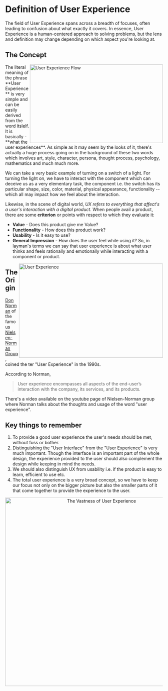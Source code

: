 # Definition of User Experience
The field of User Experience spans across a breadth of focuses, often leading to confusion about what exactly it covers. In essence, User Experience is a human-centered approach to solving problems, but the lens and definition may change depending on which aspect you're looking at.


## The Concept
<img align="right" width="425" height="250" src="https://github.com/kaustavr19/UI-UX/blob/main/UIUX-1/1.Introduction_to_User_Experience_(UX)_Design/1.a_Design/services_ux-design_interaction-design1.png" alt="User Experience Flow" /> 
The literal meaning of the phrase **User Experience** is very simple and can be easily derived from the word itslelf. It is basically - **what the user experiences**. 
As simple as it may seem by the looks of it, there's actually a huge process going on in the background of these two words which involves art, style, character, persona, thought process, psychology, mathematics and much much more.

We can take a very basic example of turning on a switch of a light. For turning the light on, we have to interact with the component which can deceive us as a very elementary task, the component i.e. the switch has its particular shape, size, color, material, physical appearance, functionality -- which all may impact how we feel about the interaction.


Likewise, in the scene of digital world, *UX refers to everything that affect's a user's interaction with a digital product*. When people avail a product, there are some **criterion** or points with respect to which they evaluate it:

 - **Value** - Does this product give me Value?
 - **Functionality** - How does this product work?
 - **Usability** - Is it easy to use?
 - **General Impression** - How does the user feel while using it?
So, in layman's terms we can say that  user experience is about what user thinks and feels rationally and emotionally while interacting with a component or product.

<img align="right" width="460" height="300" src="https://github.com/kaustavr19/UI-UX/blob/main/UIUX-1/1.Introduction_to_User_Experience_(UX)_Design/1.a_Design/1%20Fp4GIm568zHv17pgJTbxPQ.png" alt="User Experience" title="User Experience" /> 

## The Origin 

[Don Norman](https://en.wikipedia.org/wiki/Don_Norman) of the famous [Nielsen-Norman Group](https://www.nngroup.com/), coined the ter "User Experience" in the 1990s.

 According to Norman, 

> User experience encompasses all aspects of the end-user’s interaction with the company, its services, and its products.

There's a video available on the youtube page of Nielsen-Norman group where Norman talks about the thoughts and usage of the word "user experience".

## Key things to remember

 1. To provide a good user experience the user's needs should be met, without fuss or bother.
 2. Distinguishing the "User Interface" from the "User Experience" is very much important. Though the interface is an important part of the whole design, the experience provided to the user should also complement the design while keeping in mind the needs.
 3. We should also distinguish UX from usability i.e. if the product is easy to learn, efficient to use etc.
 4. The total user experience is a very broad concept, so we have to keep our focus not only on the bigger picture but also the smaller parts of it that come together to provide the experience to the user.
<p align="center">
  <img width="600" height="600" src="https://github.com/kaustavr19/UI-UX/blob/main/UIUX-1/1.Introduction_to_User_Experience_(UX)_Design/1.a_Design/cubi_ux_user_experience_model-taches-et-efforts-anneau-externe.jpg" alt="The Vastness of User Experience" title="The Vastness of User Experience" align=""/>
</p>

